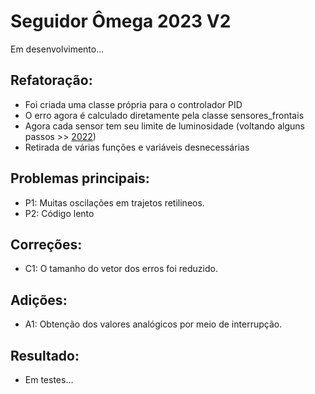 # Seguidor Ômega 2023 V2

Em desenvolvimento...

## Refatoração:
- Foi criada uma classe própria para o controlador PID
- O erro agora é calculado diretamente pela classe sensores_frontais
- Agora cada sensor tem seu limite de luminosidade (voltando alguns passos >> [2022](https://github.com/Equipe-Botcem/Seguidor_Omega/tree/main/seguidor-2022))
- Retirada de várias funções e variáveis desnecessárias

## Problemas principais:
- P1: Muitas oscilações em trajetos retilineos.
- P2: Código lento

## Correções:
- C1: O tamanho do vetor dos erros foi reduzido.

## Adições:
- A1: Obtenção dos valores analógicos por meio de interrupção.

## Resultado:
- Em testes...
